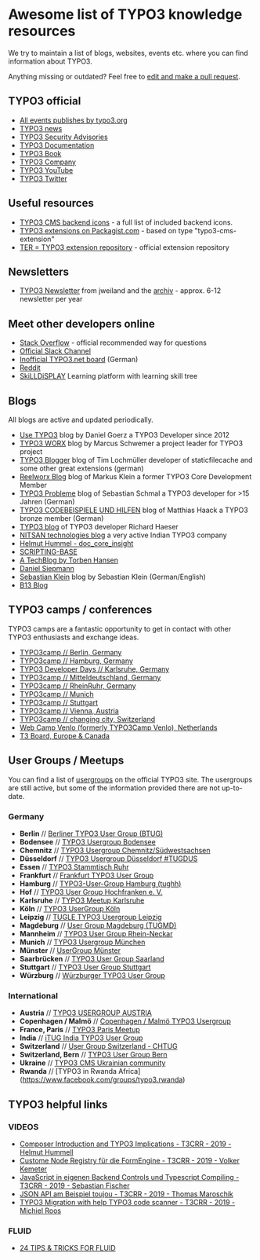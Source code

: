# Awesome list of TYPO3 knowledge resources

We try to maintain a list of blogs, websites, events etc. where you can find information about TYPO3.

Anything missing or outdated? Feel free to [edit and make a pull request](https://github.com/nextmotion/TYPO3-knowledge-resources/edit/master/README.md).

## TYPO3 official

- [All events publishes by typo3.org](https://typo3.org/community/events/)
- [TYPO3 news](https://typo3.org/project/news/)
- [TYPO3 Security Advisories](https://typo3.org/help/security-advisories/)
- [TYPO3 Documentation](https://docs.typo3.org/)
- [TYPO3 Book](https://www.typo3book.com/)
- [TYPO3 Company](https://typo3.com/)
- [TYPO3 YouTube](https://www.youtube.com/user/typo3)
- [TYPO3 Twitter](https://twitter.com/typo3)

## Useful resources

- [TYPO3 CMS backend icons](https://typo3.github.io/TYPO3.Icons/index.html) - a full list of included backend icons.
- [TYPO3 extensions on Packagist.com](https://packagist.org/?query=typo3-cms-extension&type=typo3-cms-extension) - based on type "typo3-cms-extension"
- [TER = TYPO3 extension repository](https://extensions.typo3.org) - official extension repository


## Newsletters 

- [TYPO3 Newsletter](https://jweiland.net/typo3-newsletter.html) from jweiland and the [archiv](https://jweiland.net/typo3-newsletter/typo3-newsletter-archiv.html) - approx. 6-12 newsletter per year 

## Meet other developers online

- [Stack Overflow](https://stackoverflow.com/questions/tagged/typo3) - official recommended way for questions 
- [Official Slack Channel](https://wiki.typo3.org/Slack)  
- [Inofficial TYPO3.net board](https://www.typo3.net) (German)
- [Reddit](https://www.reddit.com/r/TYPO3/)
- [SkiLLDiSPLAY](https://www.skilldisplay.eu/) Learning platform with learning skill tree

## Blogs

All blogs are active and updated periodically.

- [Use TYPO3](https://usetypo3.com) blog by Daniel Goerz a TYPO3 Developer since 2012
- [TYPO3 WORX](https://typo3worx.eu) blog by Marcus Schwemer a project leader for TYPO3 project
- [TYPO3 Blogger](https://typo3blogger.de) blog of Tim Lochmüller developer of staticfilecache and some other great extensions (german)
- [Reelworx Blog](https://blog.reelworx.at) blog of Markus Klein a former TYPO3 Core Development Member 
- [TYPO3 Probleme](http://www.typo3-probleme.de) blog of Sebastian Schmal a TYPO3 developer for >15 Jahren (German)
- [TYPO3 CODEBEISPIELE UND HILFEN](https://blog.matthaa.de) blog of Matthias Haack a TYPO3 bronze member (German)
- [TYPO3 blog](https://www.richardhaeser.com/typo3-blog) of TYPO3 developer Richard Haeser
- [NITSAN technologies blog](https://www.nitsan.in/de/blog/) a very active Indian TYPO3 company
- [Helmut Hummel - doc_core_insight](https://insight.helhum.io)
- [SCRIPTING-BASE](https://scripting-base.de/blog.html)
- [A TechBlog by Torben Hansen](https://www.derhansen.de/)
- [Daniel Siepmann](https://daniel-siepmann.de/filtered-blog-posts/topic/typo3.html)
- [Sebastian Klein](https://www.sebkln.de/) blog by Sebastian Klein (German/English)
- [B13 Blog](https://b13.com/blog)

## TYPO3 camps / conferences

TYPO3 camps are a fantastic opportunity to get in contact with other TYPO3 enthusiasts and exchange ideas.

- [TYPO3camp // Berlin, Germany](https://typo3camp-berlin.de/sponsoren/)
- [TYPO3camp // Hamburg, Germany](https://hamburg.typo3camp.de)
- [TYPO3 Developer Days // Karlsruhe, Germany](https://t3dd20.typo3.com)
- [TYPO3camp // Mitteldeutschland, Germany](https://www.typo3camp-mitteldeutschland.de)
- [TYPO3camp // RheinRuhr, Germany](https://www.typo3camp-rheinruhr.de)
- [TYPO3camp // Munich](https://www.typo3camp-munich.de)
- [TYPO3camp // Stuttgart](https://t3cs.de/)
- [TYPO3camp // Vienna, Austria](https://www.typo3camp.at)
- [TYPO3camp // changing city, Switzerland](https://www.typo3camp.ch)
- [Web Camp Venlo (formerly TYPO3Camp Venlo), Netherlands](https://www.webcampvenlo.nl)
- [T3 Board, Europe & Canada](https://t3board.typo3.org)

## User Groups / Meetups

You can find a list of [usergroups](https://typo3.org/community/meet/user-groups) on the official TYPO3 site. The usergroups are still active, but some of the information provided there are not up-to-date.

### Germany

- **Berlin** // [Berliner TYPO3 User Group (BTUG)](https://www.btug.org)
- **Bodensee** // [TYPO3 Usergroup Bodensee](https://t3see.de)
- **Chemnitz** // [TYPO3 Usergroup Chemnitz/Südwestsachsen](https://www.meetup.com/TYPO3-Usergroup-Chemnitz-Sudwestsachsen/)
- **Düsseldorf** // [TYPO3 Usergroup Düsseldorf #TUGDUS](https://www.meetup.com/TYPO3-User-Group-Dusseldorf/)
- **Essen** // [TYPO3 Stammtisch Ruhr](https://typo3-ruhr.org)
- **Frankfurt** // [Frankfurt TYPO3 User Group](http://www.ftug.de)
- **Hamburg** // [TYPO3-User-Group Hamburg (tughh)](https://wiki.typo3.org/Usergroups/Hamburg)
- **Hof** // [TYPO3 User Group Hochfranken e. V.](https://www.facebook.com/t3ughof/)
- **Karlsruhe** // [TYPO3 Meetup Karlsruhe](https://www.meetup.com/TYPO3-Meetup-Karlsruhe/)
- **Köln** // [TYPO3 UserGroup Köln](https://tugcgn.de/startseite/)
- **Leipzig** // [TUGLE TYPO3 Usergroup Leipzig](https://www.tugle.de/ueber-tugle/)
- **Magdeburg** // [User Group Magdeburg (TUGMD)](https://www.meetup.com/TYPO3-UserGroup-Magdeburg)
- **Mannheim** // [TYPO3 User Group Rhein-Neckar](https://www.meetup.com/TYPO3-User-Group-Rhein-Neckar)
- **Munich** // [TYPO3 Usergroup München](http://www.mtug.de)
- **Münster** // [UserGroup Münster](https://www.meetup.com/TYPO3-UserGroup-Munster)
- **Saarbrücken** // [TYPO3 User Group Saarland](https://www.meetup.com/TYPO3-Usergroup-Saar)
- **Stuttgart** // [TYPO3 User Group Stuttgart](https://t3ugs.de)
- **Würzburg** // [Würzburger TYPO3 User Group](https://wuetug.de)

### International

- **Austria** // [TYPO3 USERGROUP AUSTRIA](https://tuga.at)
- **Copenhagen / Malmö** // [Copenhagen / Malmö TYPO3 Usergroup](https://www.meetup.com/Copenhagen-Malmo-TYPO3/)
- **France, Paris** // [TYPO3 Paris Meetup](https://www.meetup.com/TYPO3-Paris-Meetup/)
- **India** // [iTUG India TYPO3 User Group](https://www.itug.in)
- **Switzerland** // [User Group Switzerland - CHTUG](https://www.meetup.com/TYPO3-User-Group-Schweiz)
- **Switzerland, Bern** // [TYPO3 User Group Bern](https://www.meetup.com/TYPO3-User-Group-Bern/)
- **Ukraine** // [TYPO3 CMS Ukrainian community](https://www.typo3.org.ua)
- **Rwanda** // [TYPO3 in Rwanda Africa] (https://www.facebook.com/groups/typo3.rwanda)

## TYPO3 helpful links


### VIDEOS

- [Composer Introduction and TYPO3 Implications - T3CRR - 2019 - Helmut Hummell](https://youtu.be/oxMCPVXHwv0)
- [Custome Node Registry für die FormEngine - T3CRR - 2019 - Volker Kemeter](https://youtu.be/nZOcCYjxrWA)
- [JavaScript in eigenen Backend Controls und Typescript Compiling - T3CRR - 2019 - Sebastian Fischer](https://youtu.be/THkYg6k1Hno)
- [JSON API am Beispiel toujou - T3CRR - 2019 - Thomas Maroschik](https://youtu.be/WoOuNe_rzpM)
- [TYPO3 Migration with help TYPO3 code scanner - T3CRR - 2019 - Michiel Roos](https://youtu.be/y3LzpmGzI4o)

### FLUID
- [24 TIPS & TRICKS FOR FLUID](https://usetypo3.com/24-fluid-tips.html#c427)
